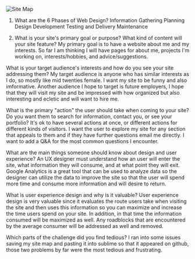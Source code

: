 ![Site Map](/week-2/imgs/site-map.jpg)

1. What are the 6 Phases of Web Design?
Information Gathering
Planning
Design
Development
Testing and Delivery
Maintenance

2. What is your site's primary goal or purpose? What kind of content will your site feature?
My primary goal is to have a website about me and my interests. So far I am thinking I will have pages for about me, projects I'm working on, interests/hobbies, and advice/suggestions.

What is your target audience's interests and how do you see your site addressing them?
My target audience is anyone who has similar interests as I do, so mostly like mid twenties female. I want my site to be funny and also imformative. Another audience I hope to target is future employers, I hope that they will visit my site and be impressed with how organized but also interesting and ecletic and will want to hire me.

What is the primary "action" the user should take when coming to your site? Do you want them to search for information, contact you, or see your portfolio? It's ok to have several actions at once, or different actions for different kinds of visitors.
I want the user to explore my site for any section that appeals to them and if they have further questions email me directly. I want to add a Q&A for the most common questions I encounter. 

What are the main things someone should know about design and user experience?
An UX designer must understand how an user will enter the site, what information they will consume, and at what point they will exit. Google Analytics is a great tool that can be used to analyze data so the designer can utilize the data to improve the site so that the user will spend more time and consume more information and will desire to return.

What is user experience design and why is it valuable?
User experience design is very valuable since it evaluates the route users take when visiting the site and then uses this information so you can maximize and increase the time users spend on your site. In addition, in that time the information consumed will be maximized as well. Any roadblocks that are encountered by the average consumer will be addressed as well and removed.

Which parts of the challenge did you find tedious?
I ran into some issues saving my site map and pasting it into sublime so that it appeared on github, those two problems by far were the most tedious and frustrating.